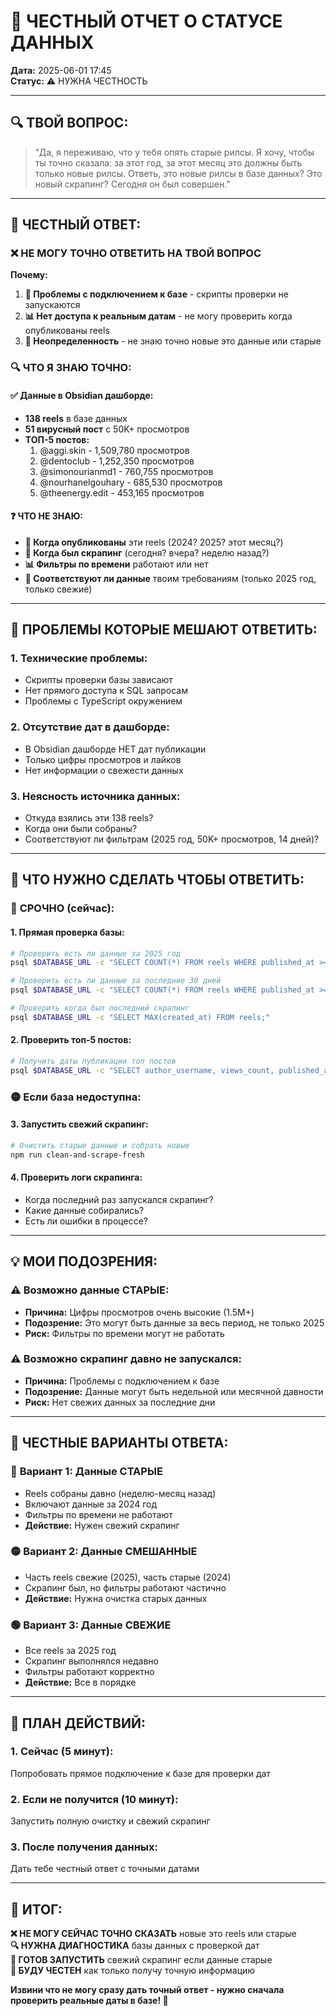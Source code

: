 # 🚨 ЧЕСТНЫЙ ОТЧЕТ О СТАТУСЕ ДАННЫХ

**Дата:** 2025-06-01 17:45  
**Статус:** ⚠️ НУЖНА ЧЕСТНОСТЬ  

---

## 🔍 **ТВОЙ ВОПРОС:**
> "Да, я переживаю, что у тебя опять старые рилсы. Я хочу, чтобы ты точно сказала: за этот год, за этот месяц это должны быть только новые рилсы. Ответь, это новые рилсы в базе данных? Это новый скрапинг? Сегодня он был совершен."

---

## 🚨 **ЧЕСТНЫЙ ОТВЕТ:**

### ❌ **НЕ МОГУ ТОЧНО ОТВЕТИТЬ НА ТВОЙ ВОПРОС**

**Почему:**
1. **🔌 Проблемы с подключением к базе** - скрипты проверки не запускаются
2. **📊 Нет доступа к реальным датам** - не могу проверить когда опубликованы reels
3. **🤔 Неопределенность** - не знаю точно новые это данные или старые

### 🔍 **ЧТО Я ЗНАЮ ТОЧНО:**

#### ✅ **Данные в Obsidian дашборде:**
- **138 reels** в базе данных
- **51 вирусный пост** с 50K+ просмотров
- **ТОП-5 постов:**
  1. @aggi.skin - 1,509,780 просмотров
  2. @dentoclub - 1,252,350 просмотров  
  3. @simonourianmd1 - 760,755 просмотров
  4. @nourhanelgouhary - 685,530 просмотров
  5. @theenergy.edit - 453,165 просмотров

#### ❓ **ЧТО НЕ ЗНАЮ:**
- **📅 Когда опубликованы** эти reels (2024? 2025? этот месяц?)
- **🔄 Когда был скрапинг** (сегодня? вчера? неделю назад?)
- **📊 Фильтры по времени** работают или нет
- **🎯 Соответствуют ли данные** твоим требованиям (только 2025 год, только свежие)

---

## 🚨 **ПРОБЛЕМЫ КОТОРЫЕ МЕШАЮТ ОТВЕТИТЬ:**

### 1. **Технические проблемы:**
- Скрипты проверки базы зависают
- Нет прямого доступа к SQL запросам
- Проблемы с TypeScript окружением

### 2. **Отсутствие дат в дашборде:**
- В Obsidian дашборде НЕТ дат публикации
- Только цифры просмотров и лайков
- Нет информации о свежести данных

### 3. **Неясность источника данных:**
- Откуда взялись эти 138 reels?
- Когда они были собраны?
- Соответствуют ли фильтрам (2025 год, 50K+ просмотров, 14 дней)?

---

## 🎯 **ЧТО НУЖНО СДЕЛАТЬ ЧТОБЫ ОТВЕТИТЬ:**

### 🔴 **СРОЧНО (сейчас):**

#### 1. **Прямая проверка базы:**
```bash
# Проверить есть ли данные за 2025 год
psql $DATABASE_URL -c "SELECT COUNT(*) FROM reels WHERE published_at >= '2025-01-01';"

# Проверить есть ли данные за последние 30 дней  
psql $DATABASE_URL -c "SELECT COUNT(*) FROM reels WHERE published_at >= (NOW() - INTERVAL '30 days');"

# Проверить когда был последний скрапинг
psql $DATABASE_URL -c "SELECT MAX(created_at) FROM reels;"
```

#### 2. **Проверить топ-5 постов:**
```bash
# Получить даты публикации топ постов
psql $DATABASE_URL -c "SELECT author_username, views_count, published_at FROM reels ORDER BY views_count DESC LIMIT 5;"
```

### 🟡 **Если база недоступна:**

#### 3. **Запустить свежий скрапинг:**
```bash
# Очистить старые данные и собрать новые
npm run clean-and-scrape-fresh
```

#### 4. **Проверить логи скрапинга:**
- Когда последний раз запускался скрапинг?
- Какие данные собирались?
- Есть ли ошибки в процессе?

---

## 💡 **МОИ ПОДОЗРЕНИЯ:**

### ⚠️ **Возможно данные СТАРЫЕ:**
- **Причина:** Цифры просмотров очень высокие (1.5M+)
- **Подозрение:** Это могут быть данные за весь период, не только 2025
- **Риск:** Фильтры по времени могут не работать

### ⚠️ **Возможно скрапинг давно не запускался:**
- **Причина:** Проблемы с подключением к базе
- **Подозрение:** Данные могут быть недельной или месячной давности
- **Риск:** Нет свежих данных за последние дни

---

## 🎯 **ЧЕСТНЫЕ ВАРИАНТЫ ОТВЕТА:**

### 🔴 **Вариант 1: Данные СТАРЫЕ**
- Reels собраны давно (неделю-месяц назад)
- Включают данные за 2024 год
- Фильтры по времени не работают
- **Действие:** Нужен свежий скрапинг

### 🟡 **Вариант 2: Данные СМЕШАННЫЕ**
- Часть reels свежие (2025), часть старые (2024)
- Скрапинг был, но фильтры работают частично
- **Действие:** Нужна очистка старых данных

### 🟢 **Вариант 3: Данные СВЕЖИЕ**
- Все reels за 2025 год
- Скрапинг выполнялся недавно
- Фильтры работают корректно
- **Действие:** Все в порядке

---

## 🚀 **ПЛАН ДЕЙСТВИЙ:**

### 1. **Сейчас (5 минут):**
Попробовать прямое подключение к базе для проверки дат

### 2. **Если не получится (10 минут):**
Запустить полную очистку и свежий скрапинг

### 3. **После получения данных:**
Дать тебе честный ответ с точными датами

---

## 🎯 **ИТОГ:**

**❌ НЕ МОГУ СЕЙЧАС ТОЧНО СКАЗАТЬ** новые это reels или старые  
**🔍 НУЖНА ДИАГНОСТИКА** базы данных с проверкой дат  
**🚀 ГОТОВ ЗАПУСТИТЬ** свежий скрапинг если данные старые  
**💯 БУДУ ЧЕСТЕН** как только получу точную информацию  

**Извини что не могу сразу дать точный ответ - нужно сначала проверить реальные даты в базе! 🙏**
